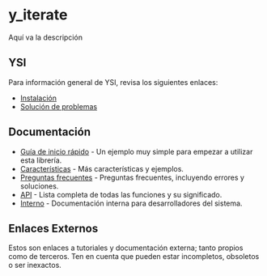 # y_iterate

Aquí va la descripción

## YSI

Para información general de YSI, revisa los siguientes enlaces:

* [Instalación](../instalacion.md)
* [Solución de problemas](../solucion-problemas.md)

## Documentación

* [Guía de inicio rápido](y_iterate/inicio-rapido.md) - Un ejemplo muy simple para empezar a utilizar esta librería.
* [Características](y_iterate/caracteristicas.md) - Más características y ejemplos.
* [Preguntas frecuentes](y_iterate/preguntas-frecuentes.md) - Preguntas frecuentes, incluyendo errores y soluciones.
* [API](y_iterate/api.md) - Lista completa de todas las funciones y su significado.
* [Interno](y_iterate/interno.md) - Documentación interna para desarrolladores del sistema.

## Enlaces Externos

Estos son enlaces a tutoriales y documentación externa; tanto propios como de terceros. Ten en cuenta que pueden estar incompletos, obsoletos o ser inexactos.
